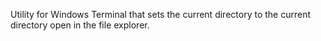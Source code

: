 Utility for Windows Terminal that sets the current directory to the current directory open in the file explorer.
